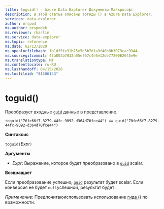 ```yaml
---
title: toguid() - Azure Data Explorer Документы Майкрософт
description: В этой статье описаны тогиды () в Azure Data Explorer.
services: data-explorer
author: orspod
ms.author: orspodek
ms.reviewer: rkarlin
ms.service: data-explorer
ms.topic: reference
ms.date: 02/13/2020
ms.openlocfilehash: fb1df5fe91b75e5d3b7d1a9f40b8b3079cac9944
ms.sourcegitcommit: 47a002b7032a05ef67c4e5e12de7720062645e9e
ms.translationtype: MT
ms.contentlocale: ru-RU
ms.lasthandoff: 04/15/2020
ms.locfileid: "81506143"
---
```

# <a name="toguid"></a>toguid()

Преобразует входные [`guid`](./scalar-data-types/guid.md) данные в представление.

```kusto
toguid("70fc66f7-8279-44fc-9092-d364d70fce44") == guid("70fc66f7-8279-44fc-9092-d364d70fce44")
```

**Синтаксис**

`toguid(`*Expr*`)`

**Аргументы**

* *Expr*: Выражение, которое будет преобразовано в [`guid`](./scalar-data-types/guid.md) scalar. 

**Возвращает**

Если преобразование успешно, [`guid`](./scalar-data-types/guid.md) результат будет scalar.
Если конверсия не будет `null`успешной, результат будет .

*Примечание*: Предпочитаюиспользовать использование [гида ()](./scalar-data-types/guid.md) по возможности.